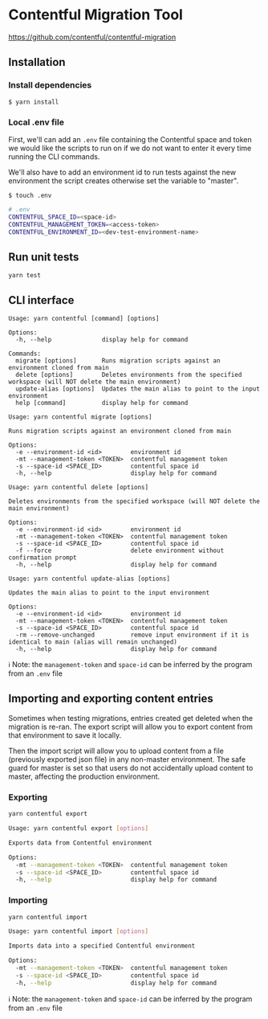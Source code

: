 # Contentful Migration Tool

https://github.com/contentful/contentful-migration

## Installation

### Install dependencies

```shell
$ yarn install
```

### Local .env file

First, we'll can add an `.env` file containing the Contentful space and token we would like the scripts to run on if we do not want to enter it every time running the CLI commands.

We'll also have to add an environment id to run tests against the new environment the script creates otherwise set the variable to "master".

```shell
$ touch .env
```

```bash
# .env
CONTENTFUL_SPACE_ID=<space-id>
CONTENTFUL_MANAGEMENT_TOKEN=<access-token>
CONTENTFUL_ENVIRONMENT_ID=<dev-test-environment-name>
```

## Run unit tests

```
yarn test
```

## CLI interface

```
Usage: yarn contentful [command] [options]

Options:
  -h, --help              display help for command

Commands:
  migrate [options]       Runs migration scripts against an environment cloned from main
  delete [options]        Deletes environments from the specified workspace (will NOT delete the main environment)
  update-alias [options]  Updates the main alias to point to the input environment
  help [command]          display help for command
```

```
Usage: yarn contentful migrate [options]

Runs migration scripts against an environment cloned from main

Options:
  -e --environment-id <id>        environment id
  -mt --management-token <TOKEN>  contentful management token
  -s --space-id <SPACE_ID>        contentful space id
  -h, --help                      display help for command
```

```
Usage: yarn contentful delete [options]

Deletes environments from the specified workspace (will NOT delete the main environment)

Options:
  -e --environment-id <id>        environment id
  -mt --management-token <TOKEN>  contentful management token
  -s --space-id <SPACE_ID>        contentful space id
  -f --force                      delete environment without confirmation prompt
  -h, --help                      display help for command
```

```
Usage: yarn contentful update-alias [options]

Updates the main alias to point to the input environment

Options:
  -e --environment-id <id>        environment id
  -mt --management-token <TOKEN>  contentful management token
  -s --space-id <SPACE_ID>        contentful space id
  -rm --remove-unchanged          remove input environment if it is identical to main (alias will remain unchanged)
  -h, --help                      display help for command
```

ℹ️ Note: the `management-token` and `space-id` can be inferred by the program from an `.env` file

## Importing and exporting content entries

Sometimes when testing migrations, entries created get deleted when the migration is re-ran. The export script will allow you to export content from that environment to save it locally.

Then the import script will allow you to upload content from a file (previously exported json file) in any non-master environment. The safe guard for master is set so that users do not accidentally upload content to master, affecting the production environment.

### Exporting

```sh
yarn contentful export
```

```sh
Usage: yarn contentful export [options]

Exports data from Contentful environment

Options:
  -mt --management-token <TOKEN>  contentful management token
  -s --space-id <SPACE_ID>        contentful space id
  -h, --help                      display help for command
```

### Importing

```sh
yarn contentful import
```

```sh
Usage: yarn contentful import [options]

Imports data into a specified Contentful environment

Options:
  -mt --management-token <TOKEN>  contentful management token
  -s --space-id <SPACE_ID>        contentful space id
  -h, --help                      display help for command
```

ℹ️ Note: the `management-token` and `space-id` can be inferred by the program from an `.env` file
